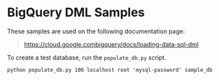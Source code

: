 # BigQuery DML Samples

<!-- auto-doc-link -->
These samples are used on the following documentation page:

> https://cloud.google.combigquery/docs/loading-data-sql-dml

<!-- end-auto-doc-link -->

To create a test database, run the `populate_db.py` script.

```
python populate_db.py 100 localhost root 'mysql-password' sample_db
```

